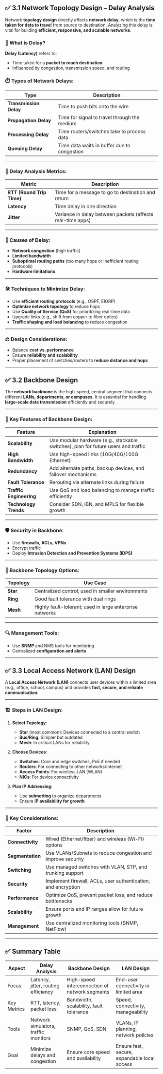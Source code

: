 
## ✅ **3.1 Network Topology Design – Delay Analysis**

Network **topology design** directly affects **network delay**, which is the **time taken for data to travel** from source to destination. Analyzing this delay is vital for building **efficient, responsive, and scalable networks**.

### 🧠 What is Delay?

**Delay (Latency)** refers to:

* Time taken for a **packet to reach destination**
* Influenced by congestion, transmission speed, and routing

### ⏱️ Types of Network Delays:

| Type                   | Description                                  |
| ---------------------- | -------------------------------------------- |
| **Transmission Delay** | Time to push bits onto the wire              |
| **Propagation Delay**  | Time for signal to travel through the medium |
| **Processing Delay**   | Time routers/switches take to process data   |
| **Queuing Delay**      | Time data waits in buffer due to congestion  |

---

### 📏 Delay Analysis Metrics:

| Metric                    | Description                                                |
| ------------------------- | ---------------------------------------------------------- |
| **RTT (Round Trip Time)** | Time for a message to go to destination and return         |
| **Latency**               | Time delay in one direction                                |
| **Jitter**                | Variance in delay between packets (affects real-time apps) |

---

### 🔧 Causes of Delay:

* **Network congestion** (high traffic)
* **Limited bandwidth**
* **Suboptimal routing paths** (too many hops or inefficient routing protocols)
* **Hardware limitations**

---

### 🛠️ Techniques to Minimize Delay:

* Use **efficient routing protocols** (e.g., OSPF, EIGRP)
* **Optimize network topology** to reduce hops
* Use **Quality of Service (QoS)** for prioritizing real-time data
* Upgrade links (e.g., shift from copper to fiber optics)
* **Traffic shaping and load balancing** to reduce congestion

---

### ⚖️ Design Considerations:

* Balance **cost vs. performance**
* Ensure **reliability and scalability**
* Proper placement of switches/routers to **reduce distance and hops**

---

## ✅ **3.2 Backbone Design**

The **network backbone** is the high-speed, central segment that connects different **LANs, departments, or campuses**. It is essential for handling **large-scale data transmission** efficiently and securely.

---

### 🧱 Key Features of Backbone Design:

| Feature                 | Explanation                                                                        |
| ----------------------- | ---------------------------------------------------------------------------------- |
| **Scalability**         | Use modular hardware (e.g., stackable switches), plan for future users and traffic |
| **High Bandwidth**      | Use high-speed links (10G/40G/100G Ethernet)                                       |
| **Redundancy**          | Add alternate paths, backup devices, and failover mechanisms                       |
| **Fault Tolerance**     | Rerouting via alternate links during failure                                       |
| **Traffic Engineering** | Use QoS and load balancing to manage traffic efficiently                           |
| **Technology Trends**   | Consider SDN, IBN, and MPLS for flexible growth                                    |

---

### 🛡️ Security in Backbone:

* Use **firewalls, ACLs, VPNs**
* Encrypt traffic
* Deploy **Intrusion Detection and Prevention Systems (IDPS)**

---

### 📶 Backbone Topology Options:

| Topology | Use Case                                                 |
| -------- | -------------------------------------------------------- |
| **Star** | Centralized control; used in smaller environments        |
| **Ring** | Good fault tolerance with dual rings                     |
| **Mesh** | Highly fault-tolerant; used in large enterprise networks |

---

### 🔍 Management Tools:

* Use **SNMP** and NMS tools for monitoring
* Centralized **configuration and alerts**

---

## ✅ **3.3 Local Access Network (LAN) Design**

A **Local Access Network (LAN)** connects user devices within a limited area (e.g., office, school, campus) and provides **fast, secure, and reliable communication**.

---

### 🏗️ Steps in LAN Design:

1. **Select Topology**:

   * **Star** (most common): Devices connected to a central switch
   * **Bus/Ring**: Simpler but outdated
   * **Mesh**: In critical LANs for reliability

2. **Choose Devices**:

   * **Switches**: Core and edge switches, PoE if needed
   * **Routers**: For connecting to other networks/Internet
   * **Access Points**: For wireless LAN (WLAN)
   * **NICs**: For device connectivity

3. **Plan IP Addressing**:

   * Use **subnetting** to organize departments
   * Ensure **IP availability for growth**

---

### 🔑 Key Considerations:

| Factor           | Description                                                   |
| ---------------- | ------------------------------------------------------------- |
| **Connectivity** | Wired (Ethernet/fiber) and wireless (Wi-Fi) options           |
| **Segmentation** | Use VLANs/Subnets to reduce congestion and improve security   |
| **Switching**    | Use managed switches with VLAN, STP, and trunking support     |
| **Security**     | Implement firewall, ACLs, user authentication, and encryption |
| **Performance**  | Optimize QoS, prevent packet loss, and reduce bottlenecks     |
| **Scalability**  | Ensure ports and IP ranges allow for future growth            |
| **Management**   | Use centralized monitoring tools (SNMP, NetFlow)              |

---

## ✅ Summary Table

| Aspect      | Delay Analysis                       | Backbone Design                                | LAN Design                                   |
| ----------- | ------------------------------------ | ---------------------------------------------- | -------------------------------------------- |
| Focus       | Latency, jitter, routing efficiency  | High-speed interconnection of network segments | End-user connectivity in limited area        |
| Key Metrics | RTT, latency, packet loss            | Bandwidth, scalability, fault tolerance        | Speed, connectivity, manageability           |
| Tools       | Network simulators, traffic monitors | SNMP, QoS, SDN                                 | VLANs, IP planning, network policies         |
| Goal        | Minimize delays and congestion       | Ensure core speed and availability             | Ensure fast, secure, expandable local access |

